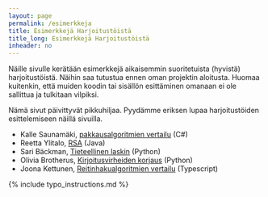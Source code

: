 ```yaml
---
layout: page
permalink: /esimerkkeja
title: Esimerkkejä Harjoitustöistä
title_long: Esimerkkejä Harjoitustöistä
inheader: no
---
```


Näille sivulle kerätään esimerkkejä aikaisemmin suoritetuista (hyvistä) harjoitustöistä. 
Näihin saa tutustua ennen oman projektin aloitusta. Huomaa kuitenkin, että muiden koodin tai sisällön esittäminen omanaan ei ole sallittua ja tulkitaan vilpiksi.

Nämä sivut päivittyvät pikkuhiljaa. Pyydämme eriksen lupaa harjoitustöiden esittelemiseen näillä sivuilla. 

- Kalle Saunamäki, [pakkausalgoritmien vertailu](https://github.com/ksaunamaki/tiralabra) (C#)
- Reetta Ylitalo, [RSA](https://github.com/ylireetta/tiralabra-rsa) (Java)
- Sari Bäckman, [Tieteellinen laskin](https://github.com/sari-bee/tieteellinen_laskin) (Python)
- Olivia Brotherus, [Kirjoitusvirheiden korjaus](https://github.com/brotholi/tiralabra) (Python)
- Joona Kettunen, [Reitinhakualgoritmien vertailu](https://github.com/joonarafael/visualpathfinder) (Typescript)


{% include typo_instructions.md %}
